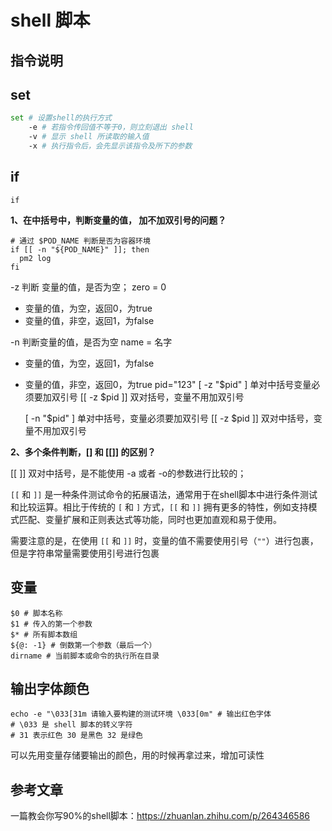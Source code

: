 # shell 脚本

## 指令说明

## set

```sh
set # 设置shell的执行方式
	-e # 若指令传回值不等于0，则立刻退出 shell
	-v # 显示 shell 所读取的输入值
	-x # 执行指令后，会先显示该指令及所下的参数
```

## if

```shell
if 
```

**1、在中括号中，判断变量的值， 加不加双引号的问题？**

```shell
# 通过 $POD_NAME 判断是否为容器环境
if [[ -n "${POD_NAME}" ]]; then
  pm2 log
fi
```

-z 判断 变量的值，是否为空； zero = 0

- 变量的值，为空，返回0，为true
- 变量的值，非空，返回1，为false

-n 判断变量的值，是否为空  name = 名字

- 变量的值，为空，返回1，为false
- 变量的值，非空，返回0，为true
  pid="123"
    [ -z "$pid" ] 单对中括号变量必须要加双引号
    [[ -z $pid ]]  双对括号，变量不用加双引号

  [ -n "$pid" ] 单对中括号，变量必须要加双引号
  [[ -z $pid ]] 双对中括号，变量不用加双引号

**2、多个条件判断，[] 和 [[]] 的区别？**

[[ ]] 双对中括号，是不能使用 -a 或者 -o的参数进行比较的；

`[[` 和 `]]` 是一种条件测试命令的拓展语法，通常用于在shell脚本中进行条件测试和比较运算。相比于传统的 `[` 和 `]` 方式，`[[` 和 `]]` 拥有更多的特性，例如支持模式匹配、变量扩展和正则表达式等功能，同时也更加直观和易于使用。

需要注意的是，在使用 `[[` 和 `]]` 时，变量的值不需要使用引号（`""`）进行包裹，但是字符串常量需要使用引号进行包裹

## 变量

```shell
$0 # 脚本名称
$1 # 传入的第一个参数
$* # 所有脚本数组
${@: -1} # 倒数第一个参数（最后一个）
dirname # 当前脚本或命令的执行所在目录
```

## 输出字体颜色

```shell
echo -e "\033[31m 请输入要构建的测试环境 \033[0m" # 输出红色字体
# \033 是 shell 脚本的转义字符
# 31 表示红色 30 是黑色 32 是绿色
```

可以先用变量存储要输出的颜色，用的时候再拿过来，增加可读性

## 参考文章

一篇教会你写90%的shell脚本：https://zhuanlan.zhihu.com/p/264346586
